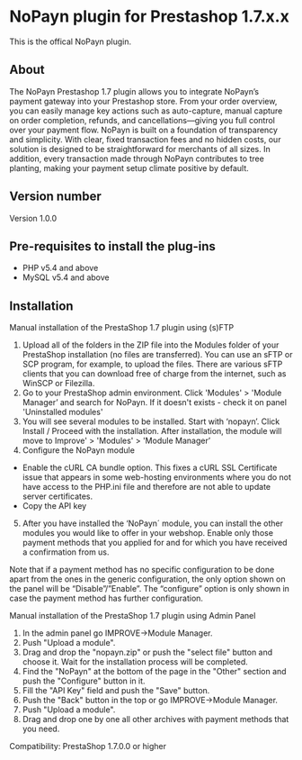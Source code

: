 # NoPayn plugin for Prestashop 1.7.x.x

This is the offical NoPayn plugin.

## About
The NoPayn Prestashop 1.7 plugin allows you to integrate NoPayn’s payment gateway into your Prestashop store. From your order overview, you can easily manage key actions such as auto-capture, manual capture on order completion, refunds, and cancellations—giving you full control over your payment flow.
NoPayn is built on a foundation of transparency and simplicity. With clear, fixed transaction fees and no hidden costs, our solution is designed to be straightforward for merchants of all sizes. In addition, every transaction made through NoPayn contributes to tree planting, making your payment setup climate positive by default.

## Version number
Version 1.0.0

## Pre-requisites to install the plug-ins
* PHP v5.4 and above
* MySQL v5.4 and above

## Installation
Manual installation of the PrestaShop 1.7 plugin using (s)FTP

1. Upload all of the folders in the ZIP file into the Modules folder of your PrestaShop installation (no files are transferred).
You can use an sFTP or SCP program, for example, to upload the files. There are various sFTP clients that you can download free of charge from the internet, such as WinSCP or Filezilla.
2. Go to your PrestaShop admin environment. Click 'Modules' > 'Module Manager’ and search for NoPayn. If it doesn't exists - check it on panel 'Uninstalled modules'
3. You will see several modules to be installed. Start with ‘nopayn’. Click Install / Proceed with the installation.
After installation, the module will move to Improve' > 'Modules' > 'Module Manager’
4. Configure the NoPayn module
- Enable the cURL CA bundle option.
This fixes a cURL SSL Certificate issue that appears in some web-hosting environments where you do not have access to the PHP.ini file and therefore are not able to update server certificates.
- Copy the API key

5. After you have installed the ‘NoPayn´ module, you can install the other modules you would like to offer in your webshop.
Enable only those payment methods that you applied for and for which you have received a confirmation from us.

Note that if a payment method has no specific configuration to be done apart from the ones in the generic configuration, the only option shown on the panel will be “Disable”/”Enable”.
The “configure” option is only shown in case the payment method has further configuration.


Manual installation of the PrestaShop 1.7 plugin using Admin Panel

1.  In the admin panel go IMPROVE->Module Manager.
2.  Push "Upload a module".
3.  Drag and drop the "nopayn.zip" or push the "select file" button and choose it. Wait for the installation process will be completed.
4.  Find the "NoPayn" at the bottom of the page in the "Other" section and push the "Configure" button in it.
5.  Fill the "API Key" field and push the "Save" button.
6.  Push the "Back" button in the top or go IMPROVE->Module Manager.
7.  Push "Upload a module".
8.  Drag and drop one by one all other archives with payment methods that you need.

Compatibility: PrestaShop 1.7.0.0 or higher
